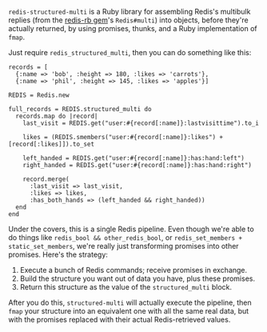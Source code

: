 `redis-structured-multi` is a Ruby library for assembling Redis's multibulk replies (from the [redis-rb gem](https://github.com/ezmobius/redis-rb)'s `Redis#multi`) into objects, before they're actually returned, by using promises, thunks, and a Ruby implementation of `fmap`.

Just require `redis_structured_multi`, then you can do something like this:

    records = [
      {:name => 'bob', :height => 180, :likes => 'carrots'},
      {:name => 'phil', :height => 145, :likes => 'apples'}]

    REDIS = Redis.new

    full_records = REDIS.structured_multi do
      records.map do |record|
        last_visit = REDIS.get("user:#{record[:name]}:lastvisittime").to_i

        likes = (REDIS.smembers("user:#{record[:name]}:likes") + [record[:likes]]).to_set
        
        left_handed = REDIS.get("user:#{record[:name]}:has:hand:left")
        right_handed = REDIS.get("user:#{record[:name]}:has:hand:right")

        record.merge(
          :last_visit => last_visit,
          :likes => likes,
          :has_both_hands => (left_handed && right_handed))
      end
    end

Under the covers, this is a single Redis pipeline. Even though we're able to do things like `redis_bool && other_redis_bool`, or `redis_set_members + static_set_members`, we're really just transforming promises into other promises. Here's the strategy:

1. Execute a bunch of Redis commands; receive promises in exchange.
2. Build the structure you want out of data you have, plus these promises.
3. Return this structure as the value of the `structured_multi` block.

After you do this, `structured-multi` will actually execute the pipeline, then `fmap` your structure into an equivalent one with all the same real data, but with the promises replaced with their actual Redis-retrieved values.
